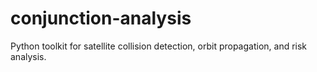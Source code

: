 # conjunction-analysis
Python toolkit for satellite collision detection, orbit propagation, and risk analysis.
